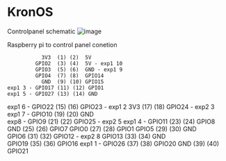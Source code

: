 # KronOS


Controlpanel schematic
![image](https://user-images.githubusercontent.com/101195373/213676072-0f77928e-b04e-41bc-a653-855acdb3036a.png)


Raspberry pi to control panel conetion

               3V3  (1) (2)  5V       
             GPIO2  (3) (4)  5V - exp1 10
             GPIO3  (5) (6)  GND - exp1 9
             GPIO4  (7) (8)  GPIO14
               GND  (9) (10) GPIO15
    exp1 3 - GPIO17 (11) (12) GPIO1
    exp1 5 - GPIO27 (13) (14) GND   
   exp1 6 - GPIO22 (15) (16) GPIO23 - exp1 2
               3V3 (17) (18) GPIO24 - exp2 3 
   exp1 7 - GPIO10 (19) (20) GND   
      exp8 - GPIO9 (21) (22) GPIO25 - exp2 5
   exp1 4 - GPIO11 (23) (24) GPIO8 
               GND (25) (26) GPIO7 
             GPIO0 (27) (28) GPIO1 
             GPIO5 (29) (30) GND   
             GPIO6 (31) (32) GPIO12 - exp2 8
            GPIO13 (33) (34) GND   
            GPIO19 (35) (36) GPIO16
   exp1 1 - GPIO26 (37) (38) GPIO20
               GND (39) (40) GPIO21
